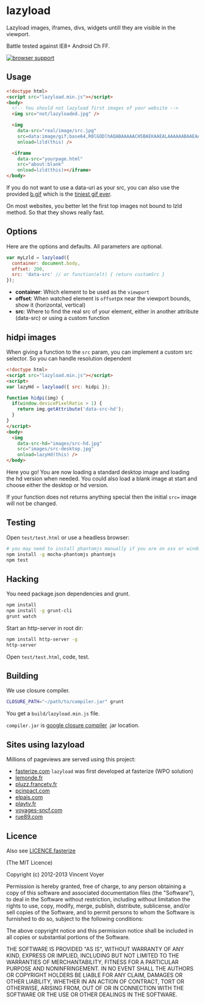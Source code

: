 # lazyload

Lazyload images, iframes, divs, widgets untill they are visible in the viewport.

Battle tested against IE8+ Android Ch FF.

[![browser support](https://ci.testling.com/vvo/lazyload.png)](https://ci.testling.com/vvo/lazyload)

## Usage

```html
<!doctype html>
<script src="lazyload.min.js"></script>
<body>
  <!-- You should not lazyload first images of your website -->
  <img src="not/lazyloaded.jpg" />

  <img
    data-src="real/image/src.jpg"
    src=data:image/gif;base64,R0lGODlhAQABAAAAACH5BAEKAAEALAAAAAABAAEAAAICTAEAOw==
    onload=lzld(this) />

  <iframe
    data-src="yourpage.html"
    src="about:blank"
    onload=lzld(this)></iframe>
</body>
```

If you do not want to use a data-uri as your src, you can also use the provided [b.gif](b.gif) which is
the [tiniest gif ever](http://probablyprogramming.com/2009/03/15/the-tiniest-gif-ever).

On most websites, you better let the first top images not bound to lzld method.
So that they shows really fast.

## Options

Here are the options and defaults.
All parameters are optional.

```js
var myLzld = lazyload({
  container: document.body,
  offset: 200,
  src: 'data-src' // or function(elt) { return customSrc }
});
```

* **container**: Which element to be used as the `viewport`
* **offset**: When watched element is `offset`px near the viewport bounds, show it (horizontal, vertical)
* **src**: Where to find the real src of your element, either in another attribute (data-src) or
    using a custom function

## hidpi images

When giving a function to the `src` param, you can implement a custom src selector.
So you can handle resolution dependent

```html
<!doctype html>
<script src="lazyload.min.js"></script>
<script>
var lazyHd = lazyload({ src: hidpi });

function hidpi(img) {
  if(window.devicePixelRatio > 1) {
    return img.getAttribute('data-src-hd');
  }
}
</script>
<body>
  <img
    data-src-hd="images/src-hd.jpg"
    src="images/src-desktop.jpg"
    onload=lazyHd(this) />
</body>
```

Here you go! You are now loading a standard desktop image and loading the hd version when needed.
You could also load a blank image at start and choose either the desktop or hd version.

If your function does not returns anything special then the initial `src=` image will not be changed.

## Testing

Open `test/test.html` or use a headless browser:

```bash
# you may need to install phantomjs manually if you are on osx or windows
npm install -g mocha-phantomjs phantomjs
npm test
```

## Hacking

You need package.json dependencies and grunt.

```bash
npm install
npm install -g grunt-cli
grunt watch
```

Start an http-server in root dir:

```bash
npm install http-server -g
http-server
```

Open `test/test.html`, code, test.

## Building

We use closure compiler.

```bash
CLOSURE_PATH="~/path/to/compiler.jar" grunt
```

You get a `build/lazyload.min.js` file.

`compiler.jar` is [google closure compiler](https://code.google.com/p/closure-compiler/downloads/list) .jar location.

## Sites using lazyload

Millions of pageviews are served using this project:

* [fasterize.com](http://fasterize.com) `lazyload` was first developed at fasterize (WPO solution)
* [lemonde.fr](http://www.lemonde.fr)
* [pluzz.francetv.fr](http://pluzz.francetv.fr)
* [pcinpact.com](http://www.pcinpact.com)
* [elpais.com](http://www.elpais.com)
* [playtv.fr](http://playtv.fr)
* [voyages-sncf.com](http://www.voyages-sncf.com)
* [rue89.com](http://www.rue89.com)

## Licence

Also see [LICENCE.fasterize](LICENCE.fasterize)

(The MIT Licence)

Copyright (c) 2012-2013 Vincent Voyer

Permission is hereby granted, free of charge, to any person obtaining
a copy of this software and associated documentation files (the
"Software"), to deal in the Software without restriction, including
without limitation the rights to use, copy, modify, merge, publish,
distribute, sublicense, and/or sell copies of the Software, and to
permit persons to whom the Software is furnished to do so, subject to
the following conditions:

The above copyright notice and this permission notice shall be
included in all copies or substantial portions of the Software.

THE SOFTWARE IS PROVIDED "AS IS", WITHOUT WARRANTY OF ANY KIND,
EXPRESS OR IMPLIED, INCLUDING BUT NOT LIMITED TO THE WARRANTIES OF
MERCHANTABILITY, FITNESS FOR A PARTICULAR PURPOSE AND
NONINFRINGEMENT. IN NO EVENT SHALL THE AUTHORS OR COPYRIGHT HOLDERS BE
LIABLE FOR ANY CLAIM, DAMAGES OR OTHER LIABILITY, WHETHER IN AN ACTION
OF CONTRACT, TORT OR OTHERWISE, ARISING FROM, OUT OF OR IN CONNECTION
WITH THE SOFTWARE OR THE USE OR OTHER DEALINGS IN THE SOFTWARE.
